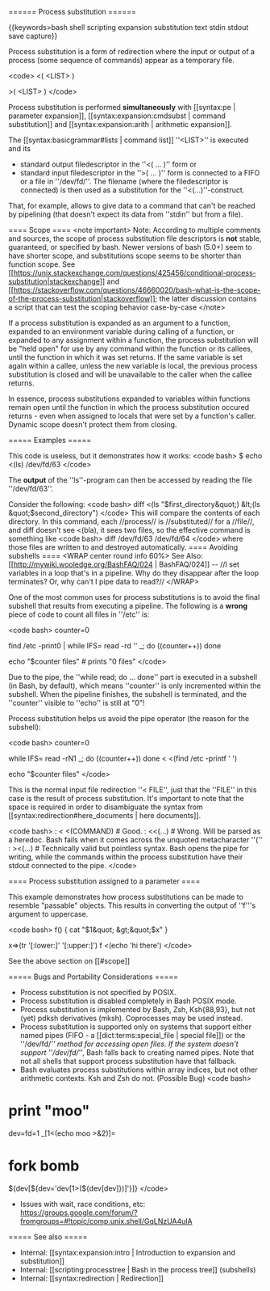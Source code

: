 ====== Process substitution ======

{{keywords&gt;bash shell scripting expansion substitution text stdin stdout save capture}}

Process substitution is a form of redirection where the input or output of a process (some sequence of commands) appear as a temporary file.

&lt;code&gt;
&lt;( &lt;LIST&gt; )

&gt;( &lt;LIST&gt; )
&lt;/code&gt;

Process substitution is performed **simultaneously** with [[syntax:pe | parameter expansion]], [[syntax:expansion:cmdsubst | command substitution]] and [[syntax:expansion:arith | arithmetic expansion]].

The [[syntax:basicgrammar#lists | command list]] ''&lt;LIST&gt;'' is executed and its
  * standard output filedescriptor in the ''&lt;( ... )'' form or
  * standard input filedescriptor in the ''&gt;( ... )'' form
is connected to a FIFO or a file in ''/dev/fd/''. The filename (where the filedescriptor is connected) is then used as a substitution for the ''&lt;(...)''-construct.

That, for example, allows to give data to a command that can't be reached by pipelining (that doesn't expect its data from ''stdin'' but from a file).

==== Scope ====
&lt;note important&gt;
Note: According to multiple comments and sources, the scope of process substitution file descriptors is **not** stable, guaranteed, or specified by bash. Newer versions of bash (5.0+) seem to have shorter scope, and substitutions scope seems to be shorter than function scope.
See [[https://unix.stackexchange.com/questions/425456/conditional-process-substitution|stackexchange]] and [[https://stackoverflow.com/questions/46660020/bash-what-is-the-scope-of-the-process-substitution|stackoverflow]]; the latter discussion contains a script that can test the scoping behavior case-by-case
&lt;/note&gt;

If a process substitution is expanded as an argument to a function, expanded to an environment variable during calling of a function, or expanded to any assignment within a function, the process substitution will be &quot;held open&quot; for use by any command within the function or its callees, until the function in which it was set returns. If the same variable is set again within a callee, unless the new variable is local, the previous process substitution is closed and will be unavailable to the caller when the callee returns.

In essence, process substitutions expanded to variables within functions remain open until the function in which the process substitution occured returns - even when assigned to locals that were set by a function's caller. Dynamic scope doesn't protect them from closing.

===== Examples =====

This code is useless, but it demonstrates how it works:
&lt;code bash&gt;
$ echo &lt;(ls)
/dev/fd/63
&lt;/code&gt;

The **output** of the ''ls''-program can then be accessed by reading the file ''/dev/fd/63''.

Consider the following:
&lt;code bash&gt;
diff &lt;(ls &quot;$first_directory&quot;) &lt;(ls &quot;$second_directory&quot;)
&lt;/code&gt;
This will compare the contents of each directory. In this command, each //process// is //substituted// for a //file//, and diff doesn't see &lt;(bla), it sees two files, so the effective command is something like
&lt;code bash&gt;
diff /dev/fd/63 /dev/fd/64
&lt;/code&gt;
where those files are written to and destroyed automatically.
==== Avoiding subshells ====
&lt;WRAP center round info 60%&gt;
See Also: [[http://mywiki.wooledge.org/BashFAQ/024 | BashFAQ/024]] -- //I set variables in a loop that's in a pipeline. Why do they disappear after the loop terminates? Or, why can't I pipe data to read?//
&lt;/WRAP&gt;

One of the most common uses for process substitutions is to avoid the final subshell that results from executing a pipeline. The following is a **wrong** piece of code to count all files in ''/etc'' is:

&lt;code bash&gt;
counter=0

find /etc -print0 | while IFS= read -rd '' _; do
    ((counter++))
done

echo &quot;$counter files&quot; # prints &quot;0 files&quot;
&lt;/code&gt;

Due to the pipe, the ''while read; do ... done'' part is executed in a subshell (in Bash, by default), which means ''counter'' is only incremented within the subshell. When the pipeline finishes, the subshell is terminated, and the ''counter'' visible to ''echo'' is still at &quot;0&quot;!

Process substitution helps us avoid the pipe operator (the reason for the subshell):

&lt;code bash&gt;
counter=0

while IFS= read -rN1 _; do
    ((counter++))
done &lt; &lt;(find /etc -printf ' ')

echo &quot;$counter files&quot;
&lt;/code&gt;

This is the normal input file redirection ''&lt; FILE'', just that the ''FILE'' in this case is the result of process substitution. It's important to note that the space is required in order to disambiguate the syntax from [[syntax:redirection#here_documents | here documents]].

&lt;code bash&gt;
: &lt; &lt;(COMMAND) # Good.
: &lt;&lt;(...) # Wrong. Will be parsed as a heredoc. Bash fails when it comes across the unquoted metacharacter ''(''
: &gt;&lt;(...) # Technically valid but pointless syntax. Bash opens the pipe for writing, while the commands within the process substitution have their stdout connected to the pipe.
&lt;/code&gt;

==== Process substitution assigned to a parameter ====

This example demonstrates how process substitutions can be made to resemble &quot;passable&quot; objects. This results in converting the output of ''f'''s argument to uppercase.

&lt;code bash&gt;
f() {
    cat &quot;$1&quot; &gt;&quot;$x&quot;
}

x=&gt;(tr '[:lower:]' '[:upper:]') f &lt;(echo 'hi there')
&lt;/code&gt;

See the above section on [[#scope]]

===== Bugs and Portability Considerations =====

  * Process substitution is not specified by POSIX.
  * Process substitution is disabled completely in Bash POSIX mode.
  * Process substitution is implemented by Bash, Zsh, Ksh{88,93}, but not (yet) pdksh derivatives (mksh). Coprocesses may be used instead.
  * Process substitution is supported only on systems that support either named pipes (FIFO - a [[dict:terms:special_file | special file]]) or the ''/dev/fd/*'' method for accessing open files. If the system doesn't support ''/dev/fd/*'', Bash falls back to creating named pipes. Note that not all shells that support process substitution have that fallback.
  * Bash evaluates process substitutions within array indices, but not other arithmetic contexts. Ksh and Zsh do not. (Possible Bug)
&lt;code bash&gt;
# print &quot;moo&quot;
dev=fd=1 _[1&lt;(echo moo &gt;&amp;2)]=
# fork bomb
${dev[${dev='dev[1&gt;(${dev[dev]})]'}]}
&lt;/code&gt;
  * Issues with wait, race conditions, etc: https://groups.google.com/forum/?fromgroups=#!topic/comp.unix.shell/GqLNzUA4ulA

===== See also =====
  * Internal: [[syntax:expansion:intro | Introduction to expansion and substitution]]
  * Internal: [[scripting:processtree | Bash in the process tree]] (subshells)
  * Internal: [[syntax:redirection | Redirection]]
